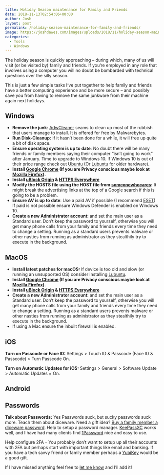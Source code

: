 ```yaml
---
title: Holiday Season maintenance for Family and Friends
date: 2018-11-13T02:54:06+00:00
author: Josh
layout: post
permalink: /holiday-season-maintenance-for-family-and-friends/
image: https://joshdawes.com/images/uploads/2018/11/holiday-season-maintenance.jpg
categories:
  - Tools
  - Windows
---
```

The holiday season is quickly approaching &#8211; during which, many of us will visit (or be visited by) family and friends. If you&#8217;re employed in any role that involves using a computer you will no doubt be bombarded with technical questions over the silly season.

This is just a few simple tasks I&#8217;ve put together to help family and friends have a better computing experience and be more secure &#8211; and possibly save you from having to remove the same junkware from their machine again next holidays.

## Windows

  * **Remove the junk**: <a rel="noopener noreferrer" href="https://www.malwarebytes.com/adwcleaner/" target="_blank">AdwCleaner</a> seams to clean up most of the rubbish that users manage to install. It is offered for free by Malwarebytes.
  * **Run Disk-Cleanup:** If it hasn&#8217;t been done for a while, it will free up quite a bit of disk space.
  * **Ensure operating system is up to date**: No doubt there will be many friends or family members saying their computer &#8220;isn&#8217;t going to work&#8221; after January. Time to upgrade to Windows 10. If Windows 10 is out of their price range check out <a rel="noreferrer noopener" aria-label="Ubuntu (opens in a new tab)" href="https://ubuntu.com/" target="_blank">Ubuntu</a> (Or <a rel="noreferrer noopener" aria-label="Lubuntu (opens in a new tab)" href="https://lubuntu.net/" target="_blank">Lubuntu</a> for older hardware).
  * **Install <a rel="noopener noreferrer" href="https://www.google.com/chrome/index.html" target="_blank">Google Chrome</a> (If you are Privacy conscious maybe look at <a rel="noopener noreferrer" href="https://www.mozilla.org/en-US/firefox/new/" target="_blank">Mozilla Firefox</a>).** 
  * **Install <a rel="noopener noreferrer" href="https://github.com/gorhill/uBlock" target="_blank">uBlock Origin</a> & <a rel="noopener noreferrer" href="https://www.eff.org/https-everywhere" target="_blank">HTTPS Everywhere</a>**
  * **Modify the HOSTS file using the HOST file from <a rel="noopener noreferrer" href="http://someonewhocares.org/hosts/" target="_blank">someonewhocares</a>:** It might break the advertising links at the top of a Google search if this is going to be a problem.
  * **Ensure AV is up to date**: Use a paid AV if possible (I recommend <a rel="noopener noreferrer" href="https://www.eset.com/" target="_blank">ESET</a>) If paid is not possible ensure Windows Defender is enabled on Windows 10.
  * **Create a new Administrator account**: and set the main user as a Standard user. Don&#8217;t keep the password to yourself, otherwise you will get many phone calls from your family and friends every time they need to change a setting. Running as a standard users prevents malware or other nasties from running as administrator as they stealthily try to execute in the background.

## MacOS

  * **Install latest patches for macOS:** If device is too old and slow (or running an unsupported OS) consider installing <a rel="noreferrer noopener" href="https://lubuntu.net/" target="_blank">Lubuntu</a>.
  * **Install <a rel="noreferrer noopener" href="https://www.google.com/chrome/index.html" target="_blank">Google Chrome</a> (If you are Privacy conscious maybe look at <a rel="noreferrer noopener" href="https://www.mozilla.org/en-US/firefox/new/" target="_blank">Mozilla Firefox</a>).** 
  * **Install <a rel="noreferrer noopener" href="https://github.com/gorhill/uBlock" target="_blank">uBlock Origin</a> & <a rel="noreferrer noopener" href="https://www.eff.org/https-everywhere" target="_blank">HTTPS Everywhere</a>**
  * **Create a new Administrator account**: and set the main user as a Standard user. Don&#8217;t keep the password to yourself, otherwise you will get many phone calls from your family and friends every time they need to change a setting. Running as a standard users prevents malware or other nasties from running as administrator as they stealthily try to execute in the background.
  * If using a Mac ensure the inbuilt firewall is enabled.

## iOS

**Turn on Passcode or Face ID:** Settings > Touch ID & Passcode (Face ID & Passcode) > Turn Passcode On. 

**Turn on Automatic Updates for iOS:** Settings > General > Software Update > Automatic Updates = On.



## Android



## Passwords

**Talk about Passwords:** Yes Passwords suck, but sucky passwords suck more. Teach them about diceware. Need a gift idea? <a rel="noreferrer noopener" href="http://www.dicewarepasswords.com/shop/" target="_blank">Buy a family member a diceware password</a>. Help to setup a password manager. <a rel="noreferrer noopener" href="https://keepassxc.org/" target="_blank">KeePassXC</a> works well, and I have had many clients find <a rel="noreferrer noopener" href="https://1password.com/" target="_blank">1Password</a> nice and easy to use.

Help configure 2FA &#8211; You probably don&#8217;t want to setup up all their accounts with 2FA but perhaps start with important things like email and banking. If you have a tech savvy friend or family member perhaps a <a href="https://www.yubico.com/" target="_blank" rel="noreferrer noopener" aria-label="YubiKey (opens in a new tab)">YubiKey</a> would be a good gift.

If I have missed anything feel free to <a href="mailto:hello@joshdawes.com" target="_blank" rel="noopener noreferrer">let me know</a> and I&#8217;ll add it!
